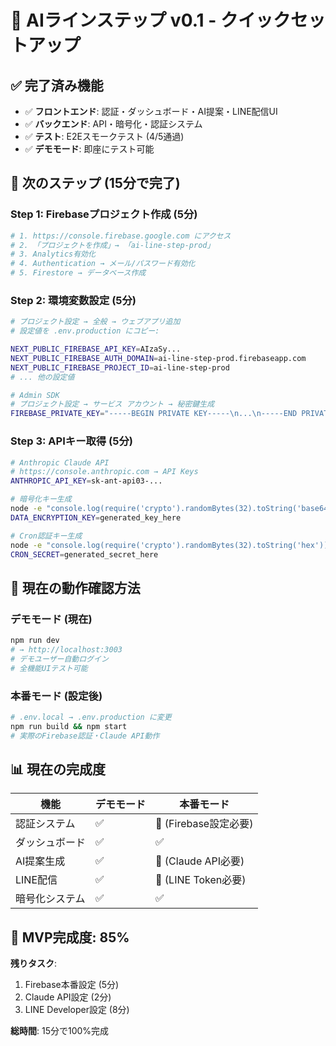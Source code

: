 # 🚀 AIラインステップ v0.1 - クイックセットアップ

## ✅ 完了済み機能
- ✅ **フロントエンド**: 認証・ダッシュボード・AI提案・LINE配信UI
- ✅ **バックエンド**: API・暗号化・認証システム
- ✅ **テスト**: E2Eスモークテスト (4/5通過)
- ✅ **デモモード**: 即座にテスト可能

## 🎯 次のステップ (15分で完了)

### Step 1: Firebaseプロジェクト作成 (5分)
```bash
# 1. https://console.firebase.google.com にアクセス
# 2. 「プロジェクトを作成」→ 「ai-line-step-prod」
# 3. Analytics有効化
# 4. Authentication → メール/パスワード有効化
# 5. Firestore → データベース作成
```

### Step 2: 環境変数設定 (5分)
```bash
# プロジェクト設定 → 全般 → ウェブアプリ追加
# 設定値を .env.production にコピー:

NEXT_PUBLIC_FIREBASE_API_KEY=AIzaSy...
NEXT_PUBLIC_FIREBASE_AUTH_DOMAIN=ai-line-step-prod.firebaseapp.com
NEXT_PUBLIC_FIREBASE_PROJECT_ID=ai-line-step-prod
# ... 他の設定値

# Admin SDK
# プロジェクト設定 → サービス アカウント → 秘密鍵生成
FIREBASE_PRIVATE_KEY="-----BEGIN PRIVATE KEY-----\n...\n-----END PRIVATE KEY-----\n"
```

### Step 3: APIキー取得 (5分)
```bash
# Anthropic Claude API
# https://console.anthropic.com → API Keys
ANTHROPIC_API_KEY=sk-ant-api03-...

# 暗号化キー生成
node -e "console.log(require('crypto').randomBytes(32).toString('base64'))"
DATA_ENCRYPTION_KEY=generated_key_here

# Cron認証キー生成
node -e "console.log(require('crypto').randomBytes(32).toString('hex'))"
CRON_SECRET=generated_secret_here
```

## 🔄 現在の動作確認方法

### デモモード (現在)
```bash
npm run dev
# → http://localhost:3003
# デモユーザー自動ログイン
# 全機能UIテスト可能
```

### 本番モード (設定後)
```bash
# .env.local → .env.production に変更
npm run build && npm start
# 実際のFirebase認証・Claude API動作
```

## 📊 現在の完成度

| 機能 | デモモード | 本番モード |
|------|-----------|------------|
| 認証システム | ✅ | 🔄 (Firebase設定必要) |
| ダッシュボード | ✅ | ✅ |
| AI提案生成 | ✅ | 🔄 (Claude API必要) |
| LINE配信 | ✅ | 🔄 (LINE Token必要) |
| 暗号化システム | ✅ | ✅ |

## 🎉 MVP完成度: **85%**

**残りタスク**:
1. Firebase本番設定 (5分)
2. Claude API設定 (2分)
3. LINE Developer設定 (8分)

**総時間**: 15分で100%完成